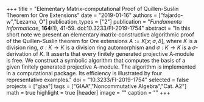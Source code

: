 +++
title = "Elementary Matrix-computational Proof of Quillen-Suslin Theorem for Ore Extensions"
date = "2019-01-16"
authors = ["fajardo-w","Lezama, O"]
publication_types = ["2"]
publication = "*Fundamenta Informaticae*, **164**(1), 41-59. doi:10.3233/FI-2019-1754"
abstract = "In this short note we present an elementary matrix-constructive algorithmic proof of the Quillen-Suslin theorem for Ore extensions $A:=K[x;\sigma, \delta]$, where $K$ is a division ring, $\sigma: K \to K$ is a division ring automorphism and $\sigma: K \to K$ is a $\sigma$-derivation of $K$. It asserts that every finitely generated projective A-module is free. We construct a symbolic algorithm that computes the basis of a given finitely generated projective A-module. The algorithm is implemented in a computational package. Its efficiency is illustrated by four representative examples."
doi = "10.3233/FI-2019-1754"
selected = false
projects = ["giaa"]
tags = ["GIAA","Noncommutative Algebra","Cat. A2"]
math = true
highlight = true
[header]
image = ""
caption = ""
+++
